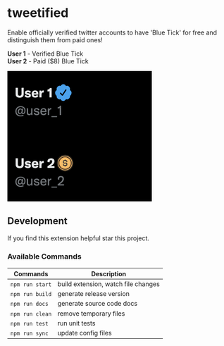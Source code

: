 # tweetified

Enable officially verified twitter accounts to have 'Blue Tick' for free and distinguish them from paid ones!

**User 1** - Verified Blue Tick <br>
**User 2** - Paid ($8) Blue Tick

![image info](./assets/img/tweetified_snap.png)


## Development 

If you find this extension helpful star this project.

### Available Commands

| Commands | Description |
| --- | --- |
| `npm run start` | build extension, watch file changes |
| `npm run build` | generate release version |
| `npm run docs` | generate source code docs |
| `npm run clean` | remove temporary files |
| `npm run test` | run unit tests |
| `npm run sync` | update config files |

